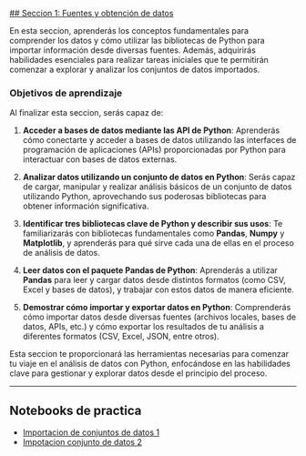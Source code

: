 [## Seccion 1: Fuentes y obtención de datos]()

En esta seccion, aprenderás los conceptos fundamentales para comprender los datos y cómo utilizar las bibliotecas de Python para importar información desde diversas fuentes. Además, adquirirás habilidades esenciales para realizar tareas iniciales que te permitirán comenzar a explorar y analizar los conjuntos de datos importados.

### Objetivos de aprendizaje

Al finalizar esta seccion, serás capaz de:

1. **Acceder a bases de datos mediante las API de Python**: Aprenderás cómo conectarte y acceder a bases de datos utilizando las interfaces de programación de aplicaciones (APIs) proporcionadas por Python para interactuar con bases de datos externas.

2. **Analizar datos utilizando un conjunto de datos en Python**: Serás capaz de cargar, manipular y realizar análisis básicos de un conjunto de datos utilizando Python, aprovechando sus poderosas bibliotecas para obtener información significativa.

3. **Identificar tres bibliotecas clave de Python y describir sus usos**: Te familiarizarás con bibliotecas fundamentales como **Pandas**, **Numpy** y **Matplotlib**, y aprenderás para qué sirve cada una de ellas en el proceso de análisis de datos.

4. **Leer datos con el paquete Pandas de Python**: Aprenderás a utilizar **Pandas** para leer y cargar datos desde distintos formatos (como CSV, Excel y bases de datos), y trabajar con estos datos de manera eficiente.

5. **Demostrar cómo importar y exportar datos en Python**: Comprenderás cómo importar datos desde diversas fuentes (archivos locales, bases de datos, APIs, etc.) y cómo exportar los resultados de tu análisis a diferentes formatos (CSV, Excel, JSON, entre otros).

Esta seccion te proporcionará las herramientas necesarias para comenzar tu viaje en el análisis de datos con Python, enfocándose en las habilidades clave para gestionar y explorar datos desde el principio del proceso.
___
## Notebooks de practica

- [Importacion de conjuntos de datos 1]()
- [Impotacion conjunto de datos 2]()
